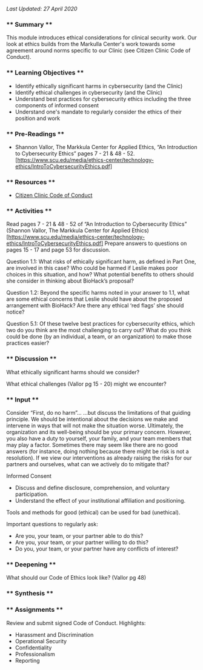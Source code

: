 _Last Updated: 27 April 2020_

### ** Summary **

This module introduces ethical considerations for clinical security work. Our look at ethics builds from the Markulla Center's work towards some agreement around norms specific to our Clinic (see Citizen Clinic Code of Conduct).

### ** Learning Objectives **

* Identify ethically significant harms in cybersecurity (and the Clinic)
* Identify ethical challenges in cybersecurity (and the Clinic)
* Understand best practices for cybersecurity ethics including the three components of informed consent
* Understand one's mandate to regularly consider the ethics of their position and work

### ** Pre-Readings **

* Shannon Vallor, The Markkula Center for Applied Ethics, “An Introduction to Cybersecurity Ethics” pages 7 - 21 & 48 - 52. [https://www.scu.edu/media/ethics-center/technology-ethics/IntroToCybersecurityEthics.pdf]

### ** Resources **

* [Citizen Clinic Code of Conduct](Student_Code_of_Conduct.md)

### ** Activities **

Read pages 7 - 21 & 48 - 52 of “An Introduction to Cybersecurity Ethics” (Shannon Vallor, The Markkula Center for Applied Ethics) [https://www.scu.edu/media/ethics-center/technology-ethics/IntroToCybersecurityEthics.pdf] Prepare answers to questions on pages 15 - 17 and page 53 for discussion.

Question 1.1: What risks of ethically significant harm, as defined in Part One, are involved in this case? Who could be harmed if Leslie makes poor choices in this situation, and how? What potential benefits to others should she consider in thinking about BioHack’s proposal?

Question 1.2: Beyond the specific harms noted in your answer to 1.1, what are some ethical concerns that Leslie should have about the proposed arrangement with BioHack? Are there any ethical ‘red flags’ she should notice?

Question 5.1: Of these twelve best practices for cybersecurity ethics, which two do you think are the most challenging to carry out? What do you think could be done (by an individual, a team, or an organization) to make those practices easier?

### ** Discussion **

What ethically significant harms should we consider?

What ethical challenges (Vallor pg 15 - 20) might we encounter?


### ** Input **

Consider “First, do no harm”... 
	...but discuss the limitations of that guiding principle.
	We should be intentional about the decisions we make and intervene in ways that will not make the situation worse. 
	Ultimately, the organization and its well-being should be your primary concern. However, you also have a duty to yourself, your family, and your team members that may play a factor. Sometimes there may seem like there are no good answers (for instance, doing nothing because there might be risk is not a resolution).
	If we view our interventions as already raising the risks for our partners and ourselves, what can we actively do to mitigate that? 

Informed Consent
* Discuss and define disclosure, comprehension, and voluntary participation.
* Understand the effect of your institutional affiliation and positioning.

Tools and methods for good (ethical) can be used for bad (unethical).

Important questions to regularly ask:
* Are you, your team, or your partner able to do this?
* Are you, your team, or your partner willing to do this?
* Do you, your team, or your partner have any conflicts of interest?

### ** Deepening **

What should our Code of Ethics look like? (Vallor pg 48)

### ** Synthesis **

### ** Assignments **

Review and submit signed Code of Conduct.
Highlights:
* Harassment and Discrimination
* Operational Security
* Confidentiality
* Professionalism
* Reporting
